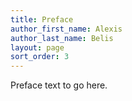 ```yaml
---
title: Preface
author_first_name: Alexis
author_last_name: Belis
layout: page
sort_order: 3
---
```

Preface text to go here.

